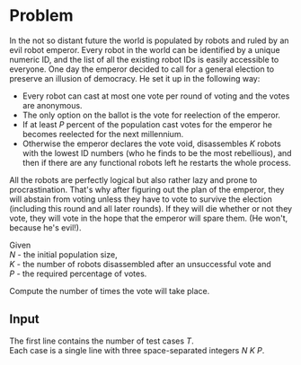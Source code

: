# Problem

In the not so distant future the world is populated by robots and ruled by an evil robot emperor. Every robot in the world can be identified by a unique numeric ID, and the list of all the existing robot IDs is easily accessible to everyone. One day the emperor decided to call for a general election to preserve an illusion of democracy. He set it up in the following way:

- Every robot can cast at most one vote per round of voting and the votes are anonymous.
- The only option on the ballot is the vote for reelection of the emperor.
- If at least $P$ percent of the population cast votes for the emperor he becomes reelected for the next millennium.
- Otherwise the emperor declares the vote void, disassembles $K$ robots with the lowest ID numbers (who he finds to be the most rebellious), and then if there are any functional robots left he restarts the whole process.

All the robots are perfectly logical but also rather lazy and prone to procrastination. That's why after figuring out the plan of the emperor, they will abstain from voting unless they have to vote to survive the election (including this round and all later rounds). If they will die whether or not they vote, they will vote in the hope that the emperor will spare them. (He won't, because he's evil!).

Given  
$N$ - the initial population size,  
$K$ - the number of robots disassembled after an unsuccessful vote and  
$P$ - the required percentage of votes.

Compute the number of times the vote will take place.

## Input

The first line contains the number of test cases $T$.  
Each case is a single line with three space-separated integers $N$ $K$ $P$.
